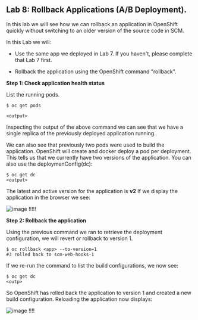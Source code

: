 ## Lab 8: Rollback Applications (A/B Deployment).

In this lab we will see how we can rollback an application in OpenShift quickly without switching to an older version of the source code in SCM.

In this Lab we will:

- Use the same app we deployed in Lab 7. If you haven't, please complete that Lab 7 first.

- Rollback the application using the OpenShift command "rollback".

**Step 1: Check application health status**

List the running pods.

```
$ oc get pods

<output>
```

Inspecting the output of the above command we can see that we have a single replica of the previously deployed application running.

We can also see that previously two pods were used to build the application. OpenShift will create and docker deploy a pod per deployment. This tells us that we currently have two versions of the application.
You can also use the deploymenConfig(dc):

```
$ oc get dc
<output>
```
The latest and active version for the application is **v2**
If we display the application in the browser we see:

![image](images/blue_app.jpg) !!!!!

**Step 2: Rollback the application**

Using the previous command we ran to retrieve the deployment configuration, we will revert or rollback to version 1.

```
$ oc rollback <app> --to-version=1
#3 rolled back to scm-web-hooks-1
```

If we re-run the command to list the build configurations, we now see:

```
$ oc get dc
<outp>
```
So OpenShift has rolled back the application to version 1 and created a new build configuration.
Reloading the application now displays:

![image](images/green_app.jpg) !!!!

